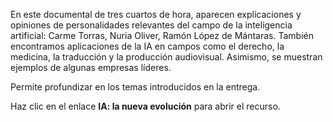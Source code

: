 En este documental de tres cuartos de hora, aparecen explicaciones y opiniones de personalidades relevantes del campo de la inteligencia artificial: Carme Torras, Nuria Oliver, Ramón López de Mántaras. También encontramos aplicaciones de la IA en campos como el derecho, la medicina, la traducción y la producción audiovisual. Asimismo, se muestran ejemplos de algunas empresas líderes.

Permite profundizar en los temas introducidos en la entrega.

Haz clic en el enlace **IA: la nueva evolución** para abrir el recurso.

